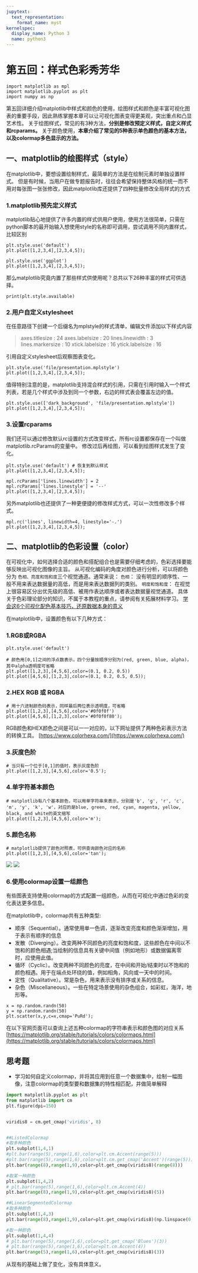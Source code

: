 ```yaml
---
jupytext:
  text_representation:
    format_name: myst
kernelspec:
  display_name: Python 3
  name: python3
---
```

# 第五回：样式色彩秀芳华

```{code-cell}
import matplotlib as mpl
import matplotlib.pyplot as plt
import numpy as np
```

第五回详细介绍matplotlib中样式和颜色的使用，绘图样式和颜色是丰富可视化图表的重要手段，因此熟练掌握本章可以让可视化图表变得更美观，突出重点和凸显艺术性。
关于绘图样式，常见的有3种方法，**分别是修改预定义样式，自定义样式和rcparams。**
关于颜色使用，**本章介绍了常见的5种表示单色颜色的基本方法，以及colormap多色显示的方法。**

## 一、matplotlib的绘图样式（style）

在matplotlib中，要想设置绘制样式，最简单的方法是在绘制元素时单独设置样式。
但是有时候，当用户在做专题报告时，往往会希望保持整体风格的统一而不用对每张图一张张修改，因此matplotlib库还提供了四种批量修改全局样式的方式

### 1.matplotlib预先定义样式

matplotlib贴心地提供了许多内置的样式供用户使用，使用方法很简单，只需在python脚本的最开始输入想使用style的名称即可调用，尝试调用不同内置样式，比较区别

```{code-cell}
plt.style.use('default')
plt.plot([1,2,3,4],[2,3,4,5]);
```

```{code-cell}
plt.style.use('ggplot')
plt.plot([1,2,3,4],[2,3,4,5]);
```

那么matplotlib究竟内置了那些样式供使用呢？总共以下26种丰富的样式可供选择。

```{code-cell}
print(plt.style.available)
```

### 2.用户自定义stylesheet

在任意路径下创建一个后缀名为mplstyle的样式清单，编辑文件添加以下样式内容

> axes.titlesize : 24
> axes.labelsize : 20
> lines.linewidth : 3
> lines.markersize : 10
> xtick.labelsize : 16
> ytick.labelsize : 16

引用自定义stylesheet后观察图表变化。

```{code-cell}
plt.style.use('file/presentation.mplstyle')
plt.plot([1,2,3,4],[2,3,4,5]);
```

值得特别注意的是，matplotlib支持混合样式的引用，只需在引用时输入一个样式列表，若是几个样式中涉及到同一个参数，右边的样式表会覆盖左边的值。

```{code-cell}
plt.style.use(['dark_background', 'file/presentation.mplstyle'])
plt.plot([1,2,3,4],[2,3,4,5]);
```

### 3.设置rcparams

我们还可以通过修改默认rc设置的方式改变样式，所有rc设置都保存在一个叫做 matplotlib.rcParams的变量中。
修改过后再绘图，可以看到绘图样式发生了变化。

```{code-cell}
plt.style.use('default') # 恢复到默认样式
plt.plot([1,2,3,4],[2,3,4,5]);
```

```{code-cell}
mpl.rcParams['lines.linewidth'] = 2
mpl.rcParams['lines.linestyle'] = '--'
plt.plot([1,2,3,4],[2,3,4,5]);
```

另外matplotlib也还提供了一种更便捷的修改样式方式，可以一次性修改多个样式。

```{code-cell}
mpl.rc('lines', linewidth=4, linestyle='-.')
plt.plot([1,2,3,4],[2,3,4,5]);
```

## 二、matplotlib的色彩设置（color）

在可视化中，如何选择合适的颜色和搭配组合也是需要仔细考虑的，色彩选择要能够反映出可视化图像的主旨。
从可视化编码的角度对颜色进行分析，可以将颜色分为 `色相、亮度和饱和度`三个视觉通道。通常来说：
`色相`： 没有明显的顺序性、一般不用来表达数据量的高低，而是用来表达数据列的类别。
`明度和饱和度`： 在视觉上很容易区分出优先级的高低、被用作表达顺序或者表达数据量视觉通道。
具体关于色彩理论部分的知识，不属于本教程的重点，请参阅有关拓展材料学习。
[学会这6个可视化配色基本技巧，还原数据本身的意义](https://zhuanlan.zhihu.com/p/88892542)

在matplotlib中，设置颜色有以下几种方式：

### 1.RGB或RGBA

```{code-cell}
plt.style.use('default')
```

```{code-cell}
# 颜色用[0,1]之间的浮点数表示，四个分量按顺序分别为(red, green, blue, alpha)，其中alpha透明度可省略
plt.plot([1,2,3],[4,5,6],color=(0.1, 0.2, 0.5))
plt.plot([4,5,6],[1,2,3],color=(0.1, 0.2, 0.5, 0.5));
```

### 2.HEX RGB 或 RGBA

```{code-cell}
# 用十六进制颜色码表示，同样最后两位表示透明度，可省略
plt.plot([1,2,3],[4,5,6],color='#0f0f0f')
plt.plot([4,5,6],[1,2,3],color='#0f0f0f80');
```

RGB颜色和HEX颜色之间是可以一一对应的，以下网址提供了两种色彩表示方法的转换工具。
[https://www.colorhexa.com/](https://www.colorhexa.com/)

### 3.灰度色阶

```{code-cell}
# 当只有一个位于[0,1]的值时，表示灰度色阶
plt.plot([1,2,3],[4,5,6],color='0.5');
```

### 4.单字符基本颜色

```{code-cell}
# matplotlib有八个基本颜色，可以用单字符串来表示，分别是'b', 'g', 'r', 'c', 'm', 'y', 'k', 'w'，对应的是blue, green, red, cyan, magenta, yellow, black, and white的英文缩写
plt.plot([1,2,3],[4,5,6],color='m');
```

### 5.颜色名称

```{code-cell}
# matplotlib提供了颜色对照表，可供查询颜色对应的名称
plt.plot([1,2,3],[4,5,6],color='tan');
```

![](https://matplotlib.org/3.1.0/_images/sphx_glr_named_colors_002.png)
![](https://matplotlib.org/3.1.0/_images/sphx_glr_named_colors_003.png)

### 6.使用colormap设置一组颜色

有些图表支持使用colormap的方式配置一组颜色，从而在可视化中通过色彩的变化表达更多信息。

在matplotlib中，colormap共有五种类型:

- 顺序（Sequential）。通常使用单一色调，逐渐改变亮度和颜色渐渐增加，用于表示有顺序的信息
- 发散（Diverging）。改变两种不同颜色的亮度和饱和度，这些颜色在中间以不饱和的颜色相遇;当绘制的信息具有关键中间值（例如地形）或数据偏离零时，应使用此值。
- 循环（Cyclic）。改变两种不同颜色的亮度，在中间和开始/结束时以不饱和的颜色相遇。用于在端点处环绕的值，例如相角，风向或一天中的时间。
- 定性（Qualitative）。常是杂色，用来表示没有排序或关系的信息。
- 杂色（Miscellaneous）。一些在特定场景使用的杂色组合，如彩虹，海洋，地形等。

```{code-cell}
x = np.random.randn(50)
y = np.random.randn(50)
plt.scatter(x,y,c=x,cmap='PuRd');
```

在以下官网页面可以查询上述五种colormap的字符串表示和颜色图的对应关系
[https://matplotlib.org/stable/tutorials/colors/colormaps.html](https://matplotlib.org/stable/tutorials/colors/colormaps.html)

## 思考题

- 学习如何自定义colormap，并将其应用到任意一个数据集中，绘制一幅图像，注意colormap的类型要和数据集的特性相匹配，并做简单解释

```python
import matplotlib.pyplot as plt
from matplotlib import cm
plt.figure(dpi=150)


viridis8 = cm.get_cmap('viridis', 8)


##ListedColormap
#取多种颜色
plt.subplot(1,4,1)
#plt.bar(range(5),range(1,6),color=plt.cm.Accent(range(5)))
#plt.bar(range(5),range(1,6),color=plt.cm.get_cmap('Accent')(range(5)))
plt.bar(range(8),range(1,9),color=plt.get_cmap(viridis8)(range(8)))

#取某一种颜色
plt.subplot(1,4,2)
# plt.bar(range(5),range(1,6),color=plt.cm.Accent(4))
plt.bar(range(8),range(1,9),color=plt.get_cmap(viridis8)(5))

##LinearSegmentedColormap
#取多种颜色
plt.subplot(1,4,3)
plt.bar(range(8),range(1,9),color=plt.get_cmap(viridis8)(np.linspace(0, 1, 5)))

#取一种颜色
plt.subplot(1,4,4)
# plt.bar(range(5),range(1,6),color=plt.get_cmap('Blues')(3))
# plt.bar(range(5),range(1,6),color=plt.cm.Accent(4))
plt.bar(range(5),range(1,6),color=plt.get_cmap(viridis8)(3))

```

从现有的基础上做了变化，没有具体意义。
